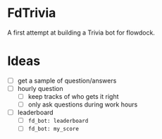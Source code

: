 # FdTrivia

A first attempt at building a Trivia bot for flowdock.


# Ideas
- [ ] get a sample of question/answers
- [ ] hourly question
  - [ ] keep tracks of who gets it right
  - [ ] only ask questions during work hours
- [ ] leaderboard
  - [ ] `fd_bot: leaderboard`
  - [ ] `fd_bot: my_score`

